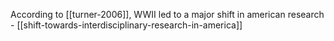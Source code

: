 According to [[turner-2006]], WWII led to a major shift in american research - [[shift-towards-interdisciplinary-research-in-america]]

